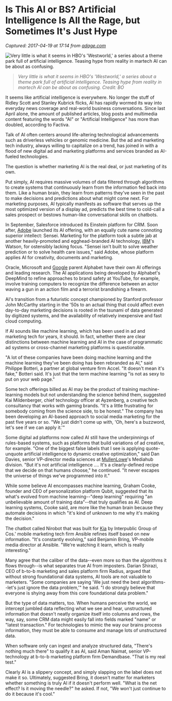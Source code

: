 # Is This AI or BS? Artificial Intelligence Is All the Rage, but Sometimes It's Just Hype

_Captured: 2017-04-19 at 17:14 from [adage.com](http://adage.com/article/datadriven-marketing/ai-bs/308718/)_

![Very little is what it seems in HBO's 'Westworld,' a series about a theme park full of artificial intelligence. Teasing hype from reality in martech AI can be about as confusing.](http://gaia.adage.com/images/bin/image/x-large/Westworld_Episode1_crJohnP.Johnson_HBOb.jpg?1492452977)

> _Very little is what it seems in HBO's 'Westworld,' a series about a theme park full of artificial intelligence. Teasing hype from reality in martech AI can be about as confusing. Credit: BO_

It seems like artificial intelligence is everywhere. No longer the stuff of Ridley Scott and Stanley Kubrick flicks, AI has rapidly wormed its way into everyday news coverage and real-world business conversations. Since last April alone, the amount of published articles, blog posts and multimedia content featuring the words "AI" or "Artificial Intelligence" has more than doubled, according to Factiva.

Talk of AI often centers around life-altering technological advancements such as driverless vehicles or genomic medicine. But the ad and marketing tech industry, always willing to capitalize on a trend, has joined in with a flood of new digital ad and marketing platforms and services branded as AI-fueled technologies.

The question is whether marketing AI is the real deal, or just marketing of its own.

Put simply, AI requires massive volumes of data filtered through algorithms to create systems that continuously learn from the information fed back into them. Like a human brain, they learn from patterns they've seen in the past to make decisions and predictions about what might come next. For marketing purposes, AI typically manifests as software that serves up the most optimized version of a display ad, predicts the best time to cold-call a sales prospect or bestows human-like conversational skills on chatbots.

In September, Salesforce introduced its Einstein platform for CRM. Soon after, [Adobe](http://adage.com/lookbook/listing/adobe/13053) launched its AI offering, with an equally cute name connoting superior intellect: Sensei. Marketing for the platform took a subtle jab at another heavily-promoted and egghead-branded AI technology, [IBM](http://adage.com/lookbook/listing/ibm/4762)'s Watson, for ostensibly lacking focus. "Sensei isn't built to solve weather prediction or to solve health care issues," said Adobe, whose platform applies AI for creativity, documents and marketing.

Oracle, Microsoft and [Google](http://adage.com/lookbook/listing/google/2961) parent Alphabet have their own AI offerings and leading research. The AI applications being developed by Alphabet's DeepMind to refine approaches to brand safety at YouTube, for example, involve training computers to recognize the difference between an actor waving a gun in an action film and a terrorist brandishing a firearm.

AI's transition from a futuristic concept championed by Stanford professor John McCarthy starting in the '50s to an actual thing that could affect even day-to-day marketing decisions is rooted in the tsunami of data generated by digitized systems, and the availability of relatively inexpensive and fast cloud computing.

If AI sounds like machine learning, which has been used in ad and marketing tech for years, it should. In fact, whether there are clear distinctions between machine learning and AI in the case of programmatic ad systems or cross-channel marketing platforms is questionable.

"A lot of these companies have been doing machine learning and the machine learning they've been doing has been rebranded as AI," said Philippe Botteri, a partner at global venture firm Accel. "It doesn't mean it's fake," Botteri said. It's just that the term machine learning "is not as sexy to put on your web page."

Some tech offerings billed as AI may be the product of training machine-learning models but not understanding the science behind them, suggested Kai Mildenberger, chief technology officer at Ayzenberg, a creative tech consultancy that works with gaming brands. "It's a little frustrating for somebody coming from the science side, to be honest." The company has been developing an AI-based approach to social media marketing for the past five years or so. "We just didn't come up with, 'Oh, here's a buzzword, let's see if we can apply it.'"

Some digital ad platforms now called AI still have the underpinnings of rules-based systems, such as platforms that build variations of ad creative, for example. "One of the biggest false labels that I see is applying quote-unquote artificial intelligence to dynamic creative optimization," said Dan Davies, senior VP-director media sciences at [MullenLowe](http://adage.com/lookbook/listing/mullenlowe-mediahub/85)'s Mediahub division. "But it's not artificial intelligence .... It's a clearly-defined recipe that we decide on that humans choose," he continued. "It never escapes the universe of things we've programmed into it."

While some believe AI encompasses machine learning, Graham Cooke, founder and CEO of personalization platform Qubit, suggested that its what's evolved from machine learning--"deep learning" requiring "an unbelievable amount of training data"--that truly qualifies as AI. Deep learning systems, Cooke said, are more like the human brain because they automate decisions in which "it's kind of unknown to me why it's making the decision."

The chatbot called Nirobot that was built for [Kia](http://adage.com/lookbook/listing/kia-motors-corp/252) by Interpublic Group of Cos.' mobile marketing tech firm Ansible refines itself based on new information. "It's constantly evolving," said Benjamin Bring, VP-mobile media director at Ansible. "We're watching it learn, which is really interesting."

Many agree that the caliber of the data--even more so than the algorithms it flows through--is what separates true AI from imposters. Darian Shirazi, CEO of b-to-b marketing and sales platform firm Radius, argued that without strong foundational data systems, AI tools are not valuable to marketers. "Some companies are saying 'We just need the best algorithms--let's just ignore the data problem,'" he said. "I do strongly believe that everyone is shying away from this core foundational data problem."

But the type of data matters, too. When humans perceive the world, we intercept jumbled data reflecting what we see and hear, unstructured information that doesn't neatly organize itself into columns and rows, the way, say, some CRM data might easily fall into fields marked "name" or "latest transaction." For technologies to mimic the way our brains process information, they must be able to consume and manage lots of unstructured data.

When software only can ingest and analyze structured data, "There's nothing much there" to qualify it as AI, said Aman Naimat, senior VP-technology at b-to-b marketing platform firm Demandbase. "That is my real test."

Clearly AI is a slippery concept, and simply slapping on the label does not make it so. Ultimately, suggested Bring, it doesn't matter for marketers whether something is truly AI if it doesn't perform well. "What is the net effect? Is it moving the needle?" he asked. If not, "We won't just continue to do it because it's cool."
